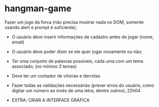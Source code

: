 # hangman-game

Fazer um jogo da forca (não precisa mostrar nada no DOM, somente usando alert e prompt é suficiente);
- O usuário deve inserir informações de cadastro antes de jogar (nome, email)
- O usuário deve poder dizer se ele quer jogar novamente ou não;
- Ter uma conjunto de palavras possíveis, cada uma com um tema associado; (no mínimo 3 temas)
- Deve ter um contador de vitórias e derrotas
- Fazer todas as validações necessárias (prever erros do usuário, como digitar um número ao invés de uma letra, dentre outros);
22h04

- EXTRA: CRIAR A INTERFACE GRÁFICA